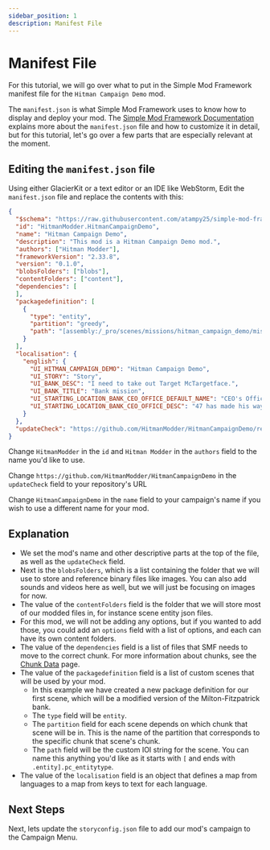 ```yaml
---
sidebar_position: 1
description: Manifest File
---
```


# Manifest File

For this tutorial, we will go over what to put in the Simple Mod Framework manifest file for the `Hitman Campaign Demo` mod.

The `manifest.json` is what Simple Mod Framework uses to know how to display and deploy your mod. The [Simple Mod Framework Documentation](https://github.com/atampy25/simple-mod-framework/blob/main/docs/Index.md) explains more about the `manifest.json` file and how to customize it in detail, but for this tutorial, let's go over a few parts that are especially relevant at the moment.

## Editing the `manifest.json` file
Using either GlacierKit or a text editor or an IDE like WebStorm, Edit the `manifest.json` file and replace the contents with this:
```json
{
  "$schema": "https://raw.githubusercontent.com/atampy25/simple-mod-framework/main/Mod%20Manager/src/lib/manifest-schema.json",
  "id": "HitmanModder.HitmanCampaignDemo",
  "name": "Hitman Campaign Demo",
  "description": "This mod is a Hitman Campaign Demo mod.",
  "authors": ["Hitman Modder"],
  "frameworkVersion": "2.33.8",
  "version": "0.1.0",
  "blobsFolders": ["blobs"],
  "contentFolders": ["content"],
  "dependencies": [
  ],
  "packagedefinition": [
    {
      "type": "entity",
      "partition": "greedy",
      "path": "[assembly:/_pro/scenes/missions/hitman_campaign_demo/mission_bank/scene_bank.entity].entitytemplate"
    }
  ],
  "localisation": {
    "english": {
      "UI_HITMAN_CAMPAIGN_DEMO": "Hitman Campaign Demo",
      "UI_STORY": "Story",
      "UI_BANK_DESC": "I need to take out Target McTargetface.",
      "UI_BANK_TITLE": "Bank mission",
      "UI_STARTING_LOCATION_BANK_CEO_OFFICE_DEFAULT_NAME": "CEO's Office",
      "UI_STARTING_LOCATION_BANK_CEO_OFFICE_DESC": "47 has made his way to the CEO's office."
    }
  },
  "updateCheck": "https://github.com/HitmanModder/HitmanCampaignDemo/releases/latest/download/updates.json"
}
```
Change `HitmanModder` in the `id` and `Hitman Modder` in the `authors` field to the name you'd like to use.

Change `https://github.com/HitmanModder/HitmanCampaignDemo` in the `updateCheck` field to your repository's URL

Change `HitmanCampaignDemo` in the `name` field to your campaign's name if you wish to use a different name for your mod.

## Explanation
* We set the mod's name and other descriptive parts at the top of the file, as well as the `updateCheck` field.
* Next is the `blobsFolders`, which is a list containing the folder that we will use to store and reference binary files like images. You can also add sounds and videos here as well, but we will just be focusing on images for now.
* The value of the `contentFolders` field is the folder that we will store most of our modded files in, for instance scene entity json files.
* For this mod, we will not be adding any options, but if you wanted to add those, you could add an `options` field with a list of options, and each can have its own content folders.
* The value of the `dependencies` field is a list of files that SMF needs to move to the correct chunk. For more information about chunks, see the [Chunk Data](../../glacier2/chunkdata.md) page.
* The value of the `packagedefinition` field is a list of custom scenes that will be used by your mod.
  * In this example we have created a new package definition for our first scene, which will be a modified version of the Milton-Fitzpatrick bank.
  * The `type` field will be `entity`.
  * The `partition` field for each scene depends on which chunk that scene will be in. This is the name of the partition that corresponds to the specific chunk that scene's chunk.
  * The `path` field will be the custom IOI string for the scene. You can name this anything you'd like as it starts with `[` and ends with `.entity].pc_entitytype`.  
* The value of the `localisation` field is an object that defines a map from languages to a map from keys to text for each language.

## Next Steps
Next, lets update the `storyconfig.json` file to add our mod's campaign to the Campaign Menu.